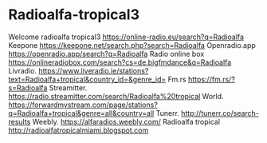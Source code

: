 # Radioalfa-tropical3
Welcome radioalfa tropical3
https://online-radio.eu/search?q=Radioalfa
Keepone  https://keepone.net/search.php?search=Radioalfa
Openradio.app https://openradio.app/search?q=Radioalfa
Radio online box   https://onlineradiobox.com/search?cs=de.bigfmdance&q=Radioalfa
Livradio.  https://www.liveradio.ie/stations?text=Radioalfa+tropical&country_id=&genre_id=
Fm.rs     https://fm.rs/?s=Radioalfa
Streamitter.     https://radio.streamitter.com/search/Radioalfa%20tropical
World.       https://forwardmystream.com/page/stations?q=Radioalfa+tropical&genre=all&country=all
Tunerr.     http://tunerr.co/search-results 
Weebly.    https://alfaradios.weebly.com/
Radioalfa tropical http://radioalfatropicalmiami.blogspot.com
